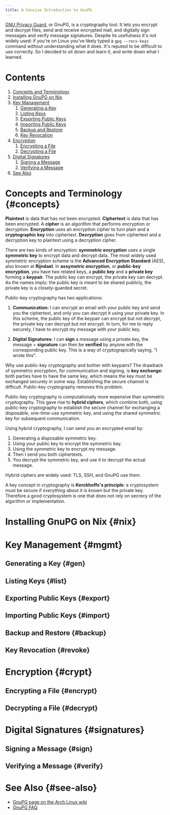 ```yaml
---
title: A Concise Introduction to GnuPG
---
```


[GNU Privacy Guard][gnupg], or GnuPG, is a cryptography tool. It lets you
encrypt and decrypt files, send and receive encrypted mail, and digitally sign
messages and verify message signatures. Despite its usefulness it's not widely
used: if you're on Linux you've likely typed a `gpg --recv-keys` command without
understanding what it does. It's reputed to be difficult to use correctly. So I
decided to sit down and learn it, and write down what I learned.

[gnupg]: https://www.gnupg.org/

# Contents

1. [Concepts and Terminology](#concepts)
1. [Installing GnuPG on Nix](#nix)
1. [Key Management](#mgmt)
    1. [Generating a Key](#gen)
    1. [Listing Keys](#list)
    1. [Exporting Public Keys](#export)
    1. [Importing Public Keys](#import)
    1. [Backup and Restore](#backup)
    1. [Key Revocation](#revoke)
1. [Encryption](#crypt)
    1. [Encrypting a File](#encrypt)
    1. [Decrypting a File](#decrypt)
1. [Digital Signatures](#signatures)
    1. [Signing a Message](#sign)
    1. [Verifying a Message](#verify)
1. [See Also](#see-also)

# Concepts and Terminology {#concepts}

**Plaintext** is data that has not been encrypted. **Ciphertext** is data that
has been encrypted. A **cipher** is an algorithm that performs encryption or
decryption. **Encryption** uses an encryption cipher to turn plain and a
**cryptographic key** into ciphertext. **Decryption** goes from ciphertext and a
decryption key to plaintext using a decryption cipher.

There are two kinds of encryption: **symmetric encryption** uses a single
**symmetric key** to encrypt data and decrypt data. The most widely used
symmetric encryption scheme is the **Advanced Encryption Standard** (AES), also
known at **Rijndael**. In **assymetric encryption**, or **public-key
encryption**, you have two related keys, a **public key** and a **private key**
forming a **keypair**. The public key can encrypt, the private key can
decrypt. As the names imply: the public key is meant to be shared publicly, the
private key is a closely-guarded secret.

Public-key cryptography has two applications:

1. **Communication:** I can encrypt an email with your public key and send you
   the ciphertext, and only you can decrypt it using your private key. In this
   scheme, the public key of the keypair can encrypt but not decrypt, the
   private key can decrypt but not encrypt. In turn, for me to reply securely, I
   have to encrypt my message with _your_ public key.

2. **Digital Signatures:** I can **sign** a message using a private key, the
   message + **signature** can then be **verified** by anyone with the
   corresponding public key. This is a way of cryptograpically saying, "I wrote
   this".

Why use public-key cryptography and bother with keypairs? The drawback of
symmetric encryption, for communication and signing, is **key exchange**: both
parties have to have the same key, which means the key must be exchanged
securely in some way. Establishing the secure channel is difficult. Public-key
cryptography removes this problem.

Public-key cryptography is computationally more expensive than symmetric
cryptography. This gave rise to **hybrid ciphers**, which combine both, using
public-key cryptography to establish the secure channel for exchanging a
disposable, one-time-use symmetric key, and using the shared symmetric key for
subsequent communication.

Using hybrid cryptography, I can send you an encrypted email by:

1. Generating a disposable symmetric key.
1. Using your public key to encrypt the symmetric key.
1. Using the symmetric key to encrypt my message.
1. Then I send you both ciphertexts.
1. You decrypt the symmetric key, and use it to decrypt the actual message.

Hybrid ciphers are widely used: TLS, SSH, and GnuPG use them.

A key concept in cryptography is **Kerckhoffs's principle**: a cryptosystem must
be secure if _everything about it is known_ but the private key. Therefore a
good cryptosystem is one that does not rely on secrecy of the algorithm or
implementation.

# Installing GnuPG on Nix {#nix}

# Key Management {#mgmt}

## Generating a Key {#gen}

## Listing Keys {#list}

## Exporting Public Keys {#export}

## Importing Public Keys {#import}

## Backup and Restore {#backup}

## Key Revocation {#revoke}

# Encryption {#crypt}

## Encrypting a File {#encrypt}

## Decrypting a File {#decrypt}

# Digital Signatures {#signatures}

## Signing a Message {#sign}

## Verifying a Message {#verify}

# See Also {#see-also}

- [GnuPG page on the Arch Linux wiki](https://wiki.archlinux.org/title/GnuPG)
- [GnuPG FAQ](https://www.gnupg.org/faq/gnupg-faq.html)